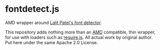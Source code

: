 fontdetect.js
=============

AMD wrapper around [Lalit Patel's font detector](http://www.lalit.org/lab/javascript-css-font-detect/).

This repository adds nothing more than an [AMD](http://requirejs.org/docs/whyamd.html) compatible, thin wrapper, for use with loaders such as [require.js](http://requirejs.org/). All actual work by original author. Put here under the same Apache 2.0 License.
